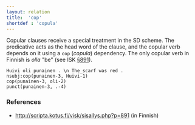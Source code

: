 ```yaml
---
layout: relation
title:  'cop'
shortdef : 'copula'
---
```


Copular clauses receive a special treatment in the SD scheme. The
predicative acts as the head word of the clause, and the copular verb
depends on it using a `cop` (*copula*) dependency. The only copular
verb in Finnish is *olla* "be" (see ISK
[§891](http://scripta.kotus.fi/visk/sisallys.php?p=891)).

<!-- TODO Distinguishing copular structures from other constructs as
well as recognizing the subject and the predicative is discussed in
Section [copulas](#sec-copulas). -->

<!-- fname:cop.pdf -->
~~~ sdparse
Huivi oli punainen . \n The_scarf was red .
nsubj:cop(punainen-3, Huivi-1)
cop(punainen-3, oli-2)
punct(punainen-3, .-4)
~~~

### References

* <http://scripta.kotus.fi/visk/sisallys.php?p=891> (in Finnish)
<!-- Interlanguage links updated Út zář 29 20:31:48 CEST 2020 -->
